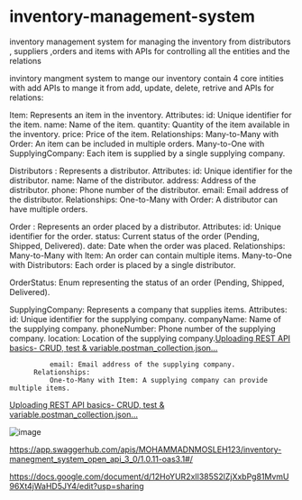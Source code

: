 # inventory-management-system
inventory management system for managing the inventory from distributors , suppliers ,orders and items with APIs for controlling all the entities and the relations

invintory mangment system to mange our inventory contain 4 core intities with add APIs to mange it from add, update, delete, retrive and APIs for relations:

  Item: 
        Represents an item in the inventory.
          Attributes:
              id: Unique identifier for the item.
              name: Name of the item.
              quantity: Quantity of the item available in the inventory.
              price: Price of the item.
          Relationships:
              Many-to-Many with Order: An item can be included in multiple orders.
              Many-to-One with SupplyingCompany: Each item is supplied by a single supplying company.
              
Distributors : 
      Represents a distributor.
          Attributes:
              id: Unique identifier for the distributor.
              name: Name of the distributor.
              address: Address of the distributor.
              phone: Phone number of the distributor.
              email: Email address of the distributor.
          Relationships:
              One-to-Many with Order: A distributor can have multiple orders.

      
Order :
      Represents an order placed by a distributor.
        Attributes:
              id: Unique identifier for the order.
              status: Current status of the order (Pending, Shipped, Delivered).
              date: Date when the order was placed.
        Relationships:
              Many-to-Many with Item: An order can contain multiple items.
              Many-to-One with Distributors: Each order is placed by a single distributor.

OrderStatus:
        Enum representing the status of an order (Pending, Shipped, Delivered).

SupplyingCompany:
        Represents a company that supplies items.
          Attributes:
              id: Unique identifier for the supplying company.
              companyName: Name of the supplying company.
              phoneNumber: Phone number of the supplying company.
              location: Location of the supplying company.[Uploading REST API basics- CRUD, test & variable.postman_collection.json…]()

              email: Email address of the supplying company.
          Relationships:
              One-to-Many with Item: A supplying company can provide multiple items.
              
[Uploading REST API basics- CRUD, test & variable.postman_collection.json…]()



              

![image](https://github.com/Gudogan1202929/inventory-management-system/assets/106726780/57b2c73c-9115-4c8c-a5d8-11c17d48a10e)

https://app.swaggerhub.com/apis/MOHAMMADNMOSLEH123/inventory-manegment_system_open_api_3_0/1.0.11-oas3.1#/

https://docs.google.com/document/d/12HoYUR2xIl385S2lZjXxbPg81MvmU96Xt4jWaHD5JY4/edit?usp=sharing


